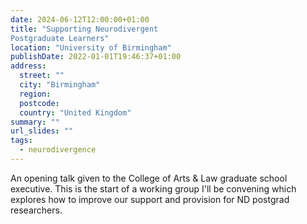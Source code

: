 ```yaml
---
date: 2024-06-12T12:00:00+01:00
title: "Supporting Neurodivergent
Postgraduate Learners"
location: "University of Birmingham"
publishDate: 2022-01-01T19:46:37+01:00
address:
  street: ""
  city: "Birmingham"
  region:
  postcode:
  country: "United Kingdom"
summary: ""
url_slides: ""
tags:
  - neurodivergence
---
```


An opening talk given to the College of Arts & Law graduate school executive. This is the start of a working group I'll be convening which explores how to improve our support and provision for ND postgrad researchers.